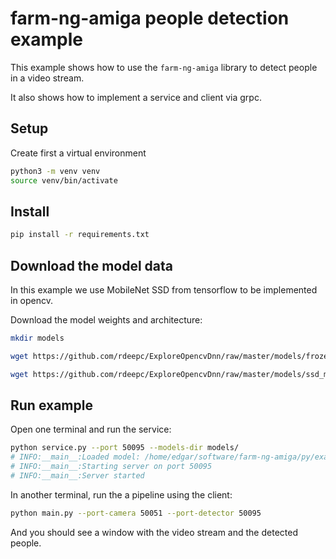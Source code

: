 # farm-ng-amiga people detection example

This example shows how to use the `farm-ng-amiga` library to detect people in a video stream.

It also shows how to implement a service and client via grpc.

## Setup

Create first a virtual environment

```bash
python3 -m venv venv
source venv/bin/activate
```

## Install

```bash
pip install -r requirements.txt
```

## Download the model data

In this example we use MobileNet SSD from tensorflow to be implemented in opencv.

Download the model weights and architecture:

```bash
mkdir models
```

```bash
wget https://github.com/rdeepc/ExploreOpencvDnn/raw/master/models/frozen_inference_graph.pb -O models/frozen_inference_graph.pb
```

```bash
wget https://github.com/rdeepc/ExploreOpencvDnn/raw/master/models/ssd_mobilenet_v2_coco_2018_03_29.pbtxt -O models/ssd_mobilenet_v2_coco_2018_03_29.pbtxt
```

## Run example

Open one terminal and run the service:

```bash
python service.py --port 50095 --models-dir models/
# INFO:__main__:Loaded model: /home/edgar/software/farm-ng-amiga/py/examples/people_detection/models
# INFO:__main__:Starting server on port 50095
# INFO:__main__:Server started
```

In another terminal, run the a pipeline using the client:

```bash
python main.py --port-camera 50051 --port-detector 50095
```

And you should see a window with the video stream and the detected people.
